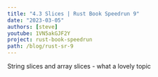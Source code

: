 ```yaml
---
title: "4.3 Slices | Rust Book Speedrun 9"
date: "2023-03-05"
authors: [steve]
youtube: 1VN5akGJF2Y
project: rust-book-speedrun
path: /blog/rust-sr-9
---
```


<YouTubePlayer youtubeLink={frontmatter.youtube} />

String slices and array slices - what a lovely topic
